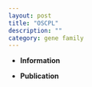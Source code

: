 ```yaml
---
layout: post
title: "OSCPL"
description: ""
category: gene family
---
```


* **Information**  

* **Publication**  



